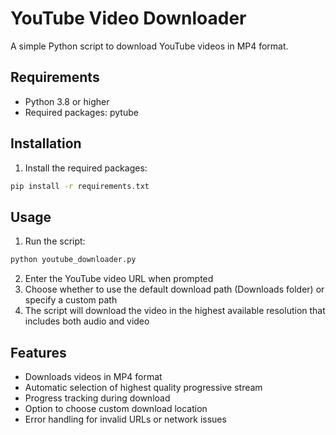 # YouTube Video Downloader

A simple Python script to download YouTube videos in MP4 format.

## Requirements

- Python 3.8 or higher
- Required packages: pytube

## Installation

1. Install the required packages:
```bash
pip install -r requirements.txt
```

## Usage

1. Run the script:
```bash
python youtube_downloader.py
```

2. Enter the YouTube video URL when prompted
3. Choose whether to use the default download path (Downloads folder) or specify a custom path
4. The script will download the video in the highest available resolution that includes both audio and video

## Features

- Downloads videos in MP4 format
- Automatic selection of highest quality progressive stream
- Progress tracking during download
- Option to choose custom download location
- Error handling for invalid URLs or network issues
